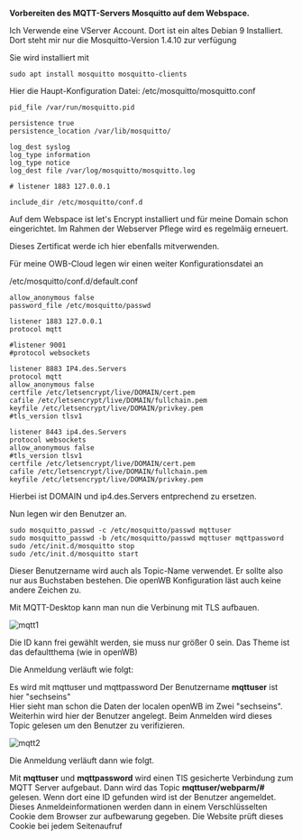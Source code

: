 **Vorbereiten des MQTT-Servers Mosquitto auf dem Webspace.**

Ich Verwende eine VServer Account.
Dort ist ein altes Debian 9 Installiert.
Dort steht mir nur die Mosquitto-Version 1.4.10 zur verfügung

Sie wird installiert mit

```
sudo apt install mosquitto mosquitto-clients
```

Hier die Haupt-Konfiguration Datei: /etc/mosquitto/mosquitto.conf
```
pid_file /var/run/mosquitto.pid

persistence true
persistence_location /var/lib/mosquitto/

log_dest syslog
log_type information
log_type notice
log_dest file /var/log/mosquitto/mosquitto.log

# listener 1883 127.0.0.1

include_dir /etc/mosquitto/conf.d
```



Auf dem Webspace ist let's Encrypt installiert und für meine Domain schon eingerichtet.
Im Rahmen der Webserver Pflege wird es regelmäig erneuert. 

Dieses Zertificat werde ich hier ebenfalls mitverwenden.

Für meine OWB-Cloud legen wir einen weiter Konfigurationsdatei an

/etc/mosquitto/conf.d/default.conf
```
allow_anonymous false
password_file /etc/mosquitto/passwd

listener 1883 127.0.0.1
protocol mqtt

#listener 9001
#protocol websockets

listener 8883 IP4.des.Servers
protocol mqtt
allow_anonymous false
certfile /etc/letsencrypt/live/DOMAIN/cert.pem
cafile /etc/letsencrypt/live/DOMAIN/fullchain.pem
keyfile /etc/letsencrypt/live/DOMAIN/privkey.pem
#tls_version tlsv1

listener 8443 ip4.des.Servers
protocol websockets
allow_anonymous false
#tls_version tlsv1
certfile /etc/letsencrypt/live/DOMAIN/cert.pem
cafile /etc/letsencrypt/live/DOMAIN/fullchain.pem
keyfile /etc/letsencrypt/live/DOMAIN/privkey.pem

```
Hierbei ist DOMAIN und ip4.des.Servers entprechend zu ersetzen.

Nun legen wir den Benutzer an.

```
sudo mosquitto_passwd -c /etc/mosquitto/passwd mqttuser
sudo mosquitto_passwd -b /etc/mosquitto/passwd mqttuser mqttpassword
sudo /etc/init.d/mosquitto stop
sudo /etc/init.d/mosquitto start

```

Dieser Benutzername wird auch als Topic-Name verwendet. Er sollte also nur aus Buchstaben bestehen.
Die openWB Konfiguration läst auch keine andere Zeichen zu. 

Mit MQTT-Desktop kann man nun die Verbinung mit TLS aufbauen.

![mqtt1](https://github.com/hhoefling/MyOwnOWBC/assets/89247538/88885e8f-9b5c-402c-94b2-684d91b809ae)


Die ID kann frei gewählt werden, sie muss nur größer 0 sein. Das Theme ist das defaultthema (wie in openWB)

Die Anmeldung verläuft wie folgt:

Es wird mit mqttuser und mqttpassword
Der Benutzername **mqttuser** ist hier "sechseins"  
Hier sieht man schon die Daten der localen openWB im Zwei "sechseins".
Weiterhin wird hier der Benutzer angelegt. Beim Anmelden wird dieses Topic gelesen um den Benutzer zu verifizieren.

![mqtt2](https://github.com/hhoefling/MyOwnOWBC/assets/89247538/9dbf6a5c-d218-4117-b486-c3e2d03ee8d1)


Die Anmeldung verläuft dann wie folgt.

Mit <b>mqttuser</b> und <b>mqttpassword</b> wird einen TlS gesicherte Verbindung zum MQTT Server aufgebaut.
Dann wird das Topic <b>mqttuser/webparm/#</b> gelesen. Wenn dort eine ID gefunden wird ist der Benutzer angemeldet.
Dieses Anmeldeinformationen werden dann in einem Verschlüsselten Cookie dem Browser zur aufbewarung gegeben.
Die Website prüft dieses Cookie bei jedem Seitenaufruf


